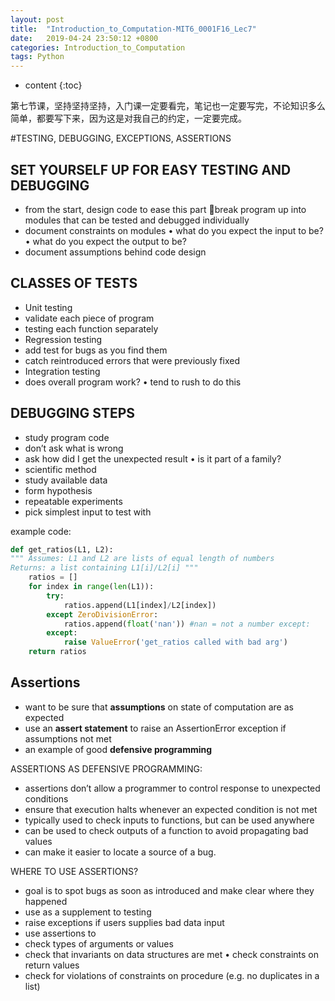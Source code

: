 ```yaml
---
layout: post
title:  "Introduction_to_Computation-MIT6_0001F16_Lec7"
date:   2019-04-24 23:50:12 +0800
categories: Introduction_to_Computation
tags: Python 
---
```


* content
{:toc}

第七节课，坚持坚持坚持，入门课一定要看完，笔记也一定要写完，不论知识多么简单，都要写下来，因为这是对我自己的约定，一定要完成。

#TESTING, DEBUGGING, EXCEPTIONS, ASSERTIONS

## SET YOURSELF UP FOR EASY TESTING AND DEBUGGING
- from the start, design code to ease this part break program up into modules that can be tested and debugged individually
- document constraints on modules
• what do you expect the input to be?
• what do you expect the output to be?
- document assumptions behind code design

## CLASSES OF TESTS
- Unit testing
 - validate each piece of program
 - testing each function separately
- Regression testing
 - add test for bugs as you find them
 - catch reintroduced errors that were previously fixed
- Integration testing
 - does overall program work? • tend to rush to do this

## DEBUGGING STEPS
- study program code
 - don’t ask what is wrong
 - ask how did I get the unexpected result • is it part of a family?
- scientific method
 - study available data
 - form hypothesis
 - repeatable experiments
 - pick simplest input to test with

example code:
```python
def get_ratios(L1, L2):
""" Assumes: L1 and L2 are lists of equal length of numbers
Returns: a list containing L1[i]/L2[i] """ 
    ratios = []
    for index in range(len(L1)):
        try:
            ratios.append(L1[index]/L2[index]) 
        except ZeroDivisionError:
            ratios.append(float('nan')) #nan = not a number except:
        except:
            raise ValueError('get_ratios called with bad arg')
    return ratios
```

## Assertions
 - want to be sure that **assumptions** on state of computation are as expected
 - use an **assert statement** to raise an AssertionError exception if assumptions not met
 - an example of good **defensive programming**

ASSERTIONS AS DEFENSIVE PROGRAMMING:
- assertions don’t allow a programmer to control response to unexpected conditions
- ensure that execution halts whenever an expected condition is not met
- typically used to check inputs to functions, but can be used anywhere
- can be used to check outputs of a function to avoid propagating bad values
- can make it easier to locate a source of a bug.

WHERE TO USE ASSERTIONS?
- goal is to spot bugs as soon as introduced and make clear where they happened
- use as a supplement to testing
- raise exceptions if users supplies bad data input
- use assertions to
 - check types of arguments or values
 - check that invariants on data structures are met • check constraints on return values
 - check for violations of constraints on procedure (e.g. no duplicates in a list)